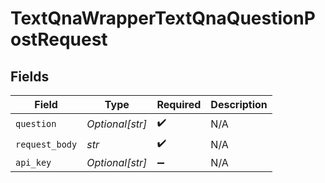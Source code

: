 # TextQnaWrapperTextQnaQuestionPostRequest


## Fields

| Field              | Type               | Required           | Description        |
| ------------------ | ------------------ | ------------------ | ------------------ |
| `question`         | *Optional[str]*    | :heavy_check_mark: | N/A                |
| `request_body`     | *str*              | :heavy_check_mark: | N/A                |
| `api_key`          | *Optional[str]*    | :heavy_minus_sign: | N/A                |